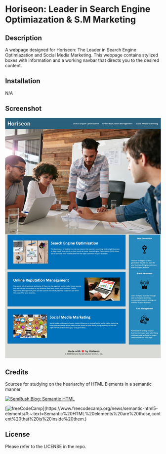 # Horiseon: Leader in Search Engine Optimiazation & S.M Marketing

## Description

A webpage designed for Horiseon: The Leader in Search Engine Optimiazation and Social Media Marketing.
This webpage contains stylized boxes with information and a working navbar that directs you to the desired content.

## Installation

N/A

## Screenshot

![Screenshot of Webpage](Develop/assets/images/SEO-preview.jpeg)


## Credits

Sources for studying on the heariarchy of HTML Elements in a semantic manner

[![SemRush Blog: Semantic HTML](https://www.semrush.com/blog/semantic-html5-guide/)](https://www.semrush.com/blog/semantic-html5-guide/)

[![freeCodeCamp](https://www.freecodecamp.org/news/semantic-html5-elements/#:~:text=Semantic%20HTML%20elements%20are%20those,content%20that%20is%20inside%20them.)](https://www.freecodecamp.org/news/semantic-html5-elements/#:~:text=Semantic%20HTML%20elements%20are%20those,content%20that%20is%20inside%20them.)


## License

Please refer to the LICENSE in the repo.


